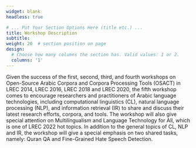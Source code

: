 ```yaml
---
widget: blank
headless: true

# ... Put Your Section Options Here (title etc.) ...
title: Workshop Description
subtitle:
weight: 20  # section position on page
design:
  # Choose how many columns the section has. Valid values: 1 or 2.
  columns: '1'
---
```


<div class="container">
        <div class="row">
          <div class="col-lg-8 mx-auto">
            <p class="lead">Given the success of the first, second, third, and fourth workshops on Open-Source Arabic Corpora and Corpora Processing Tools (OSACT) in LREC 2014, LREC 2016, LREC 2018 and LREC 2020, the fifth workshop comes to encourage researchers and practitioners of Arabic language technologies, including computational linguistics (CL), natural language processing (NLP), and information retrieval (IR) to share and discuss their latest research efforts, corpora, and tools. The workshop will also give special attention on Multilingualism and Language Technology for All, which is one of LREC 2022 hot topics. In addition to the general topics of CL, NLP and IR, the workshop will give a special emphasis on two shared tasks, namely: Quran QA and Fine-Grained Hate Speech Detection.</p>
          </div>
        </div>
      </div>
